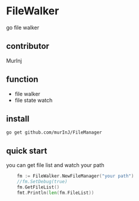 # FileWalker
go file walker

## contributor
MurInj

## function
- file walker
- file state watch

## install
```shell
go get github.com/murInJ/FileManager
```

## quick start
you can get file list and watch your path
```go
    fm := FileWalker.NewFileManager("your path")
	//fm.SetDebug(true)
	fm.GetFileList()
	fmt.Println(len(fm.FileList))
```